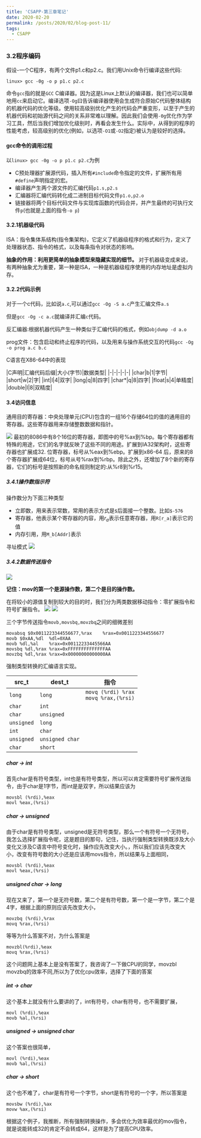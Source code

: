 ```yaml
---
title: 'CSAPP-第三章笔记'
date: 2020-02-20
permalink: /posts/2020/02/blog-post-11/
tags:
  - CSAPP
---
```


### 3.2程序编码
假设-一个C程序，有两个文件p1.c和p2.c。我们用Unix命令行编译这些代码:

`linux> gcc -0g -o p p1.c p2.c`

命令`gcc`指的就是`GCC` C编译器。因为这是Linux上默认的编译器，我们也可以简单地用`cc`来启动它。编译选项`-Og`曰告诉编译器使用会生成符合原始C代码整体结构的机器代码的优化等级。使用较高级别优化产生的代码会严重变形，以至于产生的机器代码和初始源代码之间的关系非常难以理解。因此我们会使用`-0g`优化作为学习工具，然后当我们增加优化级别时，再看会发生什么。实际中，从得到的程序的性能考虑，较高级别的优化(例如，以选项`-O1`或`-O2`指定)被认为是较好的选择。

#### gcc命令的调用过程
以`linux> gcc -0g -o p p1.c p2.c`为例
* C预处理器扩展源代码，插入所有`#include`命令指定的文件，扩展所有用`#define`声明指定的宏。
* 编译器产生两个源文件的汇编代码`p1.s,p2.s`
* 汇编器将汇编代码转化成二进制目标代码文件`p1.o,p2.o`
* 链接器将两个目标代码文件与实现库函数的代码合并，并产生最终的可执行文件`p`(也就是上面的指令`-o p`)

#### 3.2.1机器级代码

ISA：指令集体系结构(指令集架构)，它定义了机器级程序的格式和行为，定义了处理器状态、指令的格式，以及每条指令对状态的影响。

**抽象的作用：利用更简单的抽象模型来隐藏实现的细节。**
对于机器级变成来说，有两种抽象尤为重要，第一种是ISA，一种是机器级程序使用的内存地址是虚拟内存。

#### 3.2.2代码示例
对于一个c代码，比如说`a.c`,可以通过`gcc -Og -S a.c`产生汇编文件`a.s`

但是`gcc -Og -c a.c`就编译并汇编`c`代码。

反汇编器:根据机器代码产生一种类似于汇编代码的格式，例如`objdump -d a.o`

prog文件：包含启动和终止程序的代码，以及用来与操作系统交互的代码`gcc -Og -o prog a.c b.c`

C语言在X86-64中的表现

|C声明|汇编代码后缀|大小(字节)|数据类型|
|-|-|-|-|-|
|char|b|1|字节|
|short|w|2|字|
|int|l|4|双字|
|long|q|8|四字|
|char*|q|8|四字|
|float|s|4|单精度|
|double|l|8|双精度|

#### 3.4访问信息
通用目的寄存器：中央处理单元(CPU)包含的一组16个存储64位的值的通用目的寄存器。这些寄存器用来存储整数数据和指针。



![](/images/6.png)
最初的8086中有8个16位的寄存器，即图中的号%ax到%bp。每个寄存器都有特殊的用途，它们的名字就反映了这些不同的用途。扩展到IA32架构时，这些寄存器也扩展成32.
位寄存器，标号从%eax到%ebp。扩展到x86-64 后，原来的8个寄存器扩展成64位，标号从号%rax到%rbp。除此之外，还增加了8个新的寄存器，它们的标号是按照新的命名规则制定的:从%r8到%r15。

##### 3.4.1操作数指示符
操作数分为下面三种类型
* 立即数，用来表示常数，常用的表示方式是`$`后面接一个整数。比如`$-576`
* 寄存器，他表示某个寄存器的内容，用$r_a$表示任意寄存器，用`R[r_a]`表示它的值
* 内存引用，用`M_b[Addr]`表示

寻址模式
![](/images/7.png)

##### 3.4.2数据传送指令
![](/images/8.png)


**记住：mov的第一个是源操作数，第二个是目的操作数。**

在将较小的源值复制到较大的目的时，我们分为两类数据移动指令：零扩展指令和符号扩展指令。
![](/images/9.png)
![](/images/10.png)

三个字节传送指令`movb,movsbq,movzbq`之间的细微差别


```armasm
movabsq $0x0011223344556677,%rax    %rax=0x0011223344556677
movb $0xAA,%dl  %dl=0XAA
movb %dl,%al    %rax=0x00112233445566AA
movsbq %dl,%rax %rax=0xFFFFFFFFFFFFFFAA
movzbq %dl,%rax %rax=0x00000000000000AA
```

强制类型转换的汇编语言实现。


|src_t|dest_t|指令|
|-|-|-|
|`long`|`long`|	`movq (%rdi) %rax` <br />`movq %rax,(%rsi)`
|`char`|`int`|	||
|`char`|`unsigned`||
|`unsigned`|`long`||
|`int`|`char`||	
|`unsigned`|`unsigned char`||	
|`char`|`short`||


##### char -> int

首先char是有符号类型，int也是有符号类型，所以可以肯定需要符号扩展传送指令，由于char是1字节，而int是是双字，所以结果应该为

```armasm
movsbl (%rdi),%eax
movl %eax,(%rsi)
```
##### char -> unsigned

由于char是有符号类型，unsigned是无符号类型，那么一个有符号一个无符号，我怎么选择扩展指令呢，这是题目的那句，记住，当执行强制类型转换既涉及大小变化又涉及C语言中符号变化时，操作应先改变大小。，所以我们应该先改变大小，改变有符号数的大小还是应该用movs指令，所以结果与上面相同，
```armasm
movsbl (%rdi),%eax
movl %eax,(%rsi)
```
##### unsigned char -> long

现在又来了，第一个是无符号数，第二个是有符号数，第一个是一字节，第二个是4字，根据上面的原则应该先改变大小，
```armasm
movzbq (%rdi),%rax
movq %rax,(%rsi)
```
等等为什么答案不对，为什么答案是
```armasm
movzbl(%rdi),%eax
movq %rax,(%rsi)
```
这个问题网上基本上是没有答案了，我咨询了一下做CPU的同学，movzbl movzbq的效率不同,所以为了优化cpu效率，选择了下面的答案

##### int -> char

这个基本上就没有什么要讲的了，int有符号，char有符号，也不需要扩展，
```armasm
movl (%rdi),%eax
movb %al,(%rsi)
```
##### unsigned -> unsigned char

这个答案也很简单，
```armasm
movl (%rdi),%eax
movb %al,(%rsi)
```
##### char -> short

这个也不难了，char是有符号一个字节，short是有符号的一个字，所以答案是
```armasm
movsbw (%rdi),%ax 
movw %ax,(%rsi)
```
根据这个例子，我推断，所有强制转换操作，多会优化为效率最优的mov指令，就是说能转成32的肯定不会转成64，这样是为了提高CPU效率。

